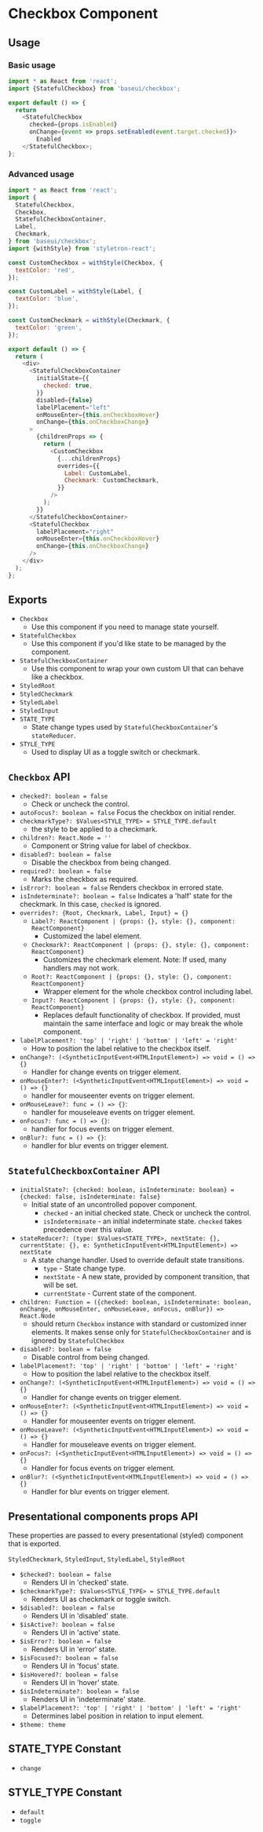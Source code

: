 # Checkbox Component

## Usage

### Basic usage

```javascript
import * as React from 'react';
import {StatefulCheckbox} from 'baseui/checkbox';

export default () => {
  return
    <StatefulCheckbox
      checked={props.isEnabled}
      onChange={event => props.setEnabled(event.target.checked)}>
        Enabled
    </StatefulCheckbox>;
};
```

### Advanced usage

```javascript
import * as React from 'react';
import {
  StatefulCheckbox,
  Checkbox,
  StatefulCheckboxContainer,
  Label,
  Checkmark,
} from 'baseui/checkbox';
import {withStyle} from 'styletron-react';

const CustomCheckbox = withStyle(Checkbox, {
  textColor: 'red',
});

const CustomLabel = withStyle(Label, {
  textColor: 'blue',
});

const CustomCheckmark = withStyle(Checkmark, {
  textColor: 'green',
});

export default () => {
  return (
    <div>
      <StatefulCheckboxContainer
        initialState={{
          checked: true,
        }}
        disabled={false}
        labelPlacement="left"
        onMouseEnter={this.onCheckboxHover}
        onChange={this.onCheckboxChange}
      >
        {childrenProps => {
          return (
            <CustomCheckbox
              {...childrenProps}
              overrides={{
                Label: CustomLabel,
                Checkmark: CustomCheckmark,
              }}
            />
          );
        }}
      </StatefulCheckboxContainer>
      <StatefulCheckbox
        labelPlacement="right"
        onMouseEnter={this.onCheckboxHover}
        onChange={this.onCheckboxChange}
      />
    </div>
  );
};
```

## Exports

* `Checkbox`
  * Use this component if you need to manage state yourself.
* `StatefulCheckbox`
  * Use this component if you'd like state to be managed by the component.
* `StatefulCheckboxContainer`
  * Use this component to wrap your own custom UI that can behave like a checkbox.
* `StyledRoot`
* `StyledCheckmark`
* `StyledLabel`
* `StyledInput`
* `STATE_TYPE`
  * State change types used by `StatefulCheckboxContainer`'s `stateReducer`.
* `STYLE_TYPE`
  * Used to display UI as a toggle switch or checkmark.

## `Checkbox` API

* `checked?: boolean = false`
  * Check or uncheck the control.
* `autoFocus?: boolean = false`
  Focus the checkbox on initial render.
* `checkmarkType?: $Values<STYLE_TYPE> = STYLE_TYPE.default`
  * the style to be applied to a checkmark.
* `children?: React.Node = ''`
  * Component or String value for label of checkbox.
* `disabled?: boolean = false`
  * Disable the checkbox from being changed.
* `required?: boolean = false`
  * Marks the checkbox as required.
* `isError?: boolean = false`
  Renders checkbox in errored state.
* `isIndeterminate?: boolean = false`
  Indicates a 'half' state for the checkmark. In this case, `checked` is ignored.
* `overrides?: {Root, Checkmark, Label, Input} = {}`
  * `Label?: ReactComponent | {props: {}, style: {}, component: ReactComponent}`
    * Customized the label element.
  * `Checkmark?: ReactComponent | {props: {}, style: {}, component: ReactComponent}`
    * Customizes the checkmark element. Note: If used, many handlers may not work.
  * `Root?: ReactComponent | {props: {}, style: {}, component: ReactComponent}`
    * Wrapper element for the whole checkbox control including label.
  * `Input?: ReactComponent | {props: {}, style: {}, component: ReactComponent}`
    * Replaces default functionality of checkbox. If provided, must maintain the same interface
      and logic or may break the whole component.
* `labelPlacement?: 'top' | 'right' | 'bottom' | 'left' = 'right'`
  * How to position the label relative to the checkbox itself.
* `onChange?: (<SyntheticInputEvent<HTMLInputElement>) => void = () => {}`
  * Handler for change events on trigger element.
* `onMouseEnter?: (<SyntheticInputEvent<HTMLInputElement>) => void = () => {}`
  * handler for mouseenter events on trigger element.
* `onMouseLeave?: func = () => {}`:
  * handler for mouseleave events on trigger element.
* `onFocus?: func = () => {}`:
  * handler for focus events on trigger element.
* `onBlur?: func = () => {}`:
  * handler for blur events on trigger element.

## `StatefulCheckboxContainer` API

* `initialState?: {checked: boolean, isIndeterminate: boolean} = {checked: false, isIndeterminate: false}`
  * Initial state of an uncontrolled popover component.
    * `checked` - an initial checked state. Check or uncheck the control.
    * `isIndeterminate` - an initial indeterminate state. `checked` takes precedence over this value.
* `stateReducer?: (type: $Values<STATE_TYPE>, nextState: {}, currentState: {}, e: SyntheticInputEvent<HTMLInputElement>) => nextState`
  * A state change handler. Used to override default state transitions.
    * `type` - State change type.
    * `nextState` - A new state, provided by component transition, that will be set.
    * `currentState` - Current state of the component.
* `children: Function = ({checked: boolean, isIndeterminate: boolean, onChange, onMouseEnter, onMouseLeave, onFocus, onBlur}) => React.Node`
  * should return `Checkbox` instance with standard or customized inner elements. It makes sense only for
    `StatefulCheckboxContainer` and is ignored by `StatefulCheckbox`
* `disabled?: boolean = false`
  * Disable control from being changed.
* `labelPlacement?: 'top' | 'right' | 'bottom' | 'left' = 'right'`
  * How to position the label relative to the checkbox itself.
* `onChange?: (<SyntheticInputEvent<HTMLInputElement>) => void = () => {}`
  * Handler for change events on trigger element.
* `onMouseEnter?: (<SyntheticInputEvent<HTMLInputElement>) => void = () => {}`
  * Handler for mouseenter events on trigger element.
* `onMouseLeave?: (<SyntheticInputEvent<HTMLInputElement>) => void = () => {}`
  * Handler for mouseleave events on trigger element.
* `onFocus?: (<SyntheticInputEvent<HTMLInputElement>) => void = () => {}`
  * Handler for focus events on trigger element.
* `onBlur?: (<SyntheticInputEvent<HTMLInputElement>) => void = () => {}`
  * Handler for blur events on trigger element.

## Presentational components props API

These properties are passed to every presentational (styled) component that is exported.

`StyledCheckmark`, `StyledInput`, `StyledLabel`, `StyledRoot`

* `$checked?: boolean = false`
  * Renders UI in 'checked' state.
* `$checkmarkType?: $Values<STYLE_TYPE> = STYLE_TYPE.default`
  * Renders UI as checkmark or toggle switch.
* `$disabled?: boolean = false`
  * Renders UI in 'disabled' state.
* `$isActive?: boolean = false`
  * Renders UI in 'active' state.
* `$isError?: boolean = false`
  * Renders UI in 'error' state.
* `$isFocused?: boolean = false`
  * Renders UI in 'focus' state.
* `$isHovered?: boolean = false`
  * Renders UI in 'hover' state.
* `$isIndeterminate?: boolean = false`
  * Renders UI in 'indeterminate' state.
* `$labelPlacement?: 'top' | 'right' | 'bottom' | 'left' = 'right'`
  * Determines label position in relation to input element.
* `$theme: theme`

## STATE_TYPE Constant

* `change`

## STYLE_TYPE Constant

* `default`
* `toggle`
